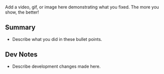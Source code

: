 Add a video, gif, or image here demonstrating what you fixed. The more you show, the better!

## Summary
- Describe what you did in these bullet points.

## Dev Notes
- Describe development changes made here.
